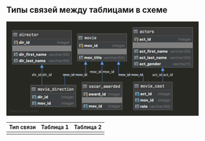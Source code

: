 ## Типы связей между таблицами в схеме

![](../img/cinema_schema_diagram.png)

| Тип связи | Таблица 1 | Таблица 2 |
|:---------:|-----------|-----------|
|           |           |           |